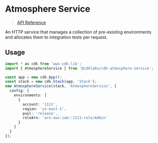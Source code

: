 # Atmosphere Service

> [API Reference](./API.md)

An HTTP service that manages a collection of pre-existing environments and allocates them to integration tests per request.

## Usage

```ts
import * as cdk from 'aws-cdk-lib';
import { AtmosphereService } from '@cdklabs/cdk-atmosphere-service';

const app = new cdk.App();
const stack = new cdk.Stack(app, 'Stack');
new AtmosphereService(stack, 'AtmosphereService', {
  config: {
    environments: [
      {
        account: '1111',
        region: 'us-east-1',
        pool: 'release',
        roleArn: 'arn:aws:iam::1111:role/Admin'
      }
    ]
  }
});
```
